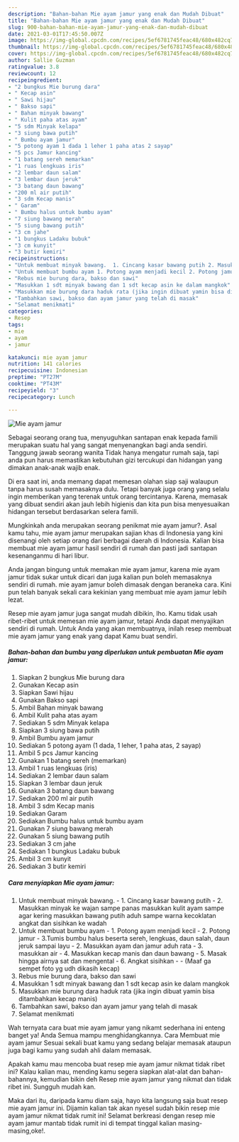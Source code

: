 ```yaml
---
description: "Bahan-bahan Mie ayam jamur yang enak dan Mudah Dibuat"
title: "Bahan-bahan Mie ayam jamur yang enak dan Mudah Dibuat"
slug: 900-bahan-bahan-mie-ayam-jamur-yang-enak-dan-mudah-dibuat
date: 2021-03-01T17:45:50.007Z
image: https://img-global.cpcdn.com/recipes/5ef6781745feac48/680x482cq70/mie-ayam-jamur-foto-resep-utama.jpg
thumbnail: https://img-global.cpcdn.com/recipes/5ef6781745feac48/680x482cq70/mie-ayam-jamur-foto-resep-utama.jpg
cover: https://img-global.cpcdn.com/recipes/5ef6781745feac48/680x482cq70/mie-ayam-jamur-foto-resep-utama.jpg
author: Sallie Guzman
ratingvalue: 3.8
reviewcount: 12
recipeingredient:
- "2 bungkus Mie burung dara"
- " Kecap asin"
- " Sawi hijau"
- " Bakso sapi"
- " Bahan minyak bawang"
- " Kulit paha atas ayam"
- "5 sdm Minyak kelapa"
- "3 siung bawa putih"
- " Bumbu ayam jamur"
- "5 potong ayam 1 dada 1 leher 1 paha atas 2 sayap"
- "5 pcs Jamur kancing"
- "1 batang sereh memarkan"
- "1 ruas lengkuas iris"
- "2 lembar daun salam"
- "3 lembar daun jeruk"
- "3 batang daun bawang"
- "200 ml air putih"
- "3 sdm Kecap manis"
- " Garam"
- " Bumbu halus untuk bumbu ayam"
- "7 siung bawang merah"
- "5 siung bawang putih"
- "3 cm jahe"
- "1 bungkus Ladaku bubuk"
- "3 cm kunyit"
- "3 butir kemiri"
recipeinstructions:
- "Untuk membuat minyak bawang.  1. Cincang kasar bawang putih 2. Masukkan minyak ke wajan sampe panas masukkan kulit ayam sampe agar kering masukkan bawang putih aduh sampe warna kecoklatan angkat dan sisihkan ke wadah"
- "Untuk membuat bumbu ayam 1. Potong ayam menjadi kecil 2. Potong jamur 3.Tumis bumbu halus beserta sereh, lengkuas, daun salah, daun jeruk sampai layu 2. Masukkan ayam dan jamur aduh rata 3. masukkan air 4. Masukkan kecap manis dan daun bawang 5. Masak hingga airnya sat dan mengental 6. Angkat sisihkan  (Maaf ga sempet foto yg udh dikasih kecap)"
- "Rebus mie burung dara, bakso dan sawi"
- "Masukkan 1 sdt minyak bawang dan 1 sdt kecap asin ke dalam mangkok"
- "Masukkan mie burung dara haduk rata (jika ingin dibuat yamin bisa ditambahkan kecap manis)"
- "Tambahkan sawi, bakso dan ayam jamur yang telah di masak"
- "Selamat menikmati"
categories:
- Resep
tags:
- mie
- ayam
- jamur

katakunci: mie ayam jamur 
nutrition: 141 calories
recipecuisine: Indonesian
preptime: "PT27M"
cooktime: "PT43M"
recipeyield: "3"
recipecategory: Lunch

---
```



![Mie ayam jamur](https://img-global.cpcdn.com/recipes/5ef6781745feac48/680x482cq70/mie-ayam-jamur-foto-resep-utama.jpg)

Sebagai seorang orang tua, menyuguhkan santapan enak kepada famili merupakan suatu hal yang sangat menyenangkan bagi anda sendiri. Tanggung jawab seorang  wanita Tidak hanya mengatur rumah saja, tapi anda pun harus memastikan kebutuhan gizi tercukupi dan hidangan yang dimakan anak-anak wajib enak.

Di era  saat ini, anda memang dapat memesan olahan siap saji walaupun tanpa harus susah memasaknya dulu. Tetapi banyak juga orang yang selalu ingin memberikan yang terenak untuk orang tercintanya. Karena, memasak yang dibuat sendiri akan jauh lebih higienis dan kita pun bisa menyesuaikan hidangan tersebut berdasarkan selera famili. 



Mungkinkah anda merupakan seorang penikmat mie ayam jamur?. Asal kamu tahu, mie ayam jamur merupakan sajian khas di Indonesia yang kini disenangi oleh setiap orang dari berbagai daerah di Indonesia. Kalian bisa membuat mie ayam jamur hasil sendiri di rumah dan pasti jadi santapan kesenanganmu di hari libur.

Anda jangan bingung untuk memakan mie ayam jamur, karena mie ayam jamur tidak sukar untuk dicari dan juga kalian pun boleh memasaknya sendiri di rumah. mie ayam jamur boleh dimasak dengan beraneka cara. Kini pun telah banyak sekali cara kekinian yang membuat mie ayam jamur lebih lezat.

Resep mie ayam jamur juga sangat mudah dibikin, lho. Kamu tidak usah ribet-ribet untuk memesan mie ayam jamur, tetapi Anda dapat menyajikan sendiri di rumah. Untuk Anda yang akan membuatnya, inilah resep membuat mie ayam jamur yang enak yang dapat Kamu buat sendiri.

<!--inarticleads1-->

##### Bahan-bahan dan bumbu yang diperlukan untuk pembuatan Mie ayam jamur:

1. Siapkan 2 bungkus Mie burung dara
1. Gunakan  Kecap asin
1. Siapkan  Sawi hijau
1. Gunakan  Bakso sapi
1. Ambil  Bahan minyak bawang
1. Ambil  Kulit paha atas ayam
1. Sediakan 5 sdm Minyak kelapa
1. Siapkan 3 siung bawa putih
1. Ambil  Bumbu ayam jamur
1. Sediakan 5 potong ayam (1 dada, 1 leher, 1 paha atas, 2 sayap)
1. Ambil 5 pcs Jamur kancing
1. Gunakan 1 batang sereh (memarkan)
1. Ambil 1 ruas lengkuas (iris)
1. Sediakan 2 lembar daun salam
1. Siapkan 3 lembar daun jeruk
1. Gunakan 3 batang daun bawang
1. Sediakan 200 ml air putih
1. Ambil 3 sdm Kecap manis
1. Sediakan  Garam
1. Sediakan  Bumbu halus untuk bumbu ayam
1. Gunakan 7 siung bawang merah
1. Gunakan 5 siung bawang putih
1. Sediakan 3 cm jahe
1. Sediakan 1 bungkus Ladaku bubuk
1. Ambil 3 cm kunyit
1. Sediakan 3 butir kemiri




<!--inarticleads2-->

##### Cara menyiapkan Mie ayam jamur:

1. Untuk membuat minyak bawang.  - 1. Cincang kasar bawang putih - 2. Masukkan minyak ke wajan sampe panas masukkan kulit ayam sampe agar kering masukkan bawang putih aduh sampe warna kecoklatan angkat dan sisihkan ke wadah
1. Untuk membuat bumbu ayam - 1. Potong ayam menjadi kecil - 2. Potong jamur - 3.Tumis bumbu halus beserta sereh, lengkuas, daun salah, daun jeruk sampai layu - 2. Masukkan ayam dan jamur aduh rata - 3. masukkan air - 4. Masukkan kecap manis dan daun bawang - 5. Masak hingga airnya sat dan mengental - 6. Angkat sisihkan -  - (Maaf ga sempet foto yg udh dikasih kecap)
1. Rebus mie burung dara, bakso dan sawi
1. Masukkan 1 sdt minyak bawang dan 1 sdt kecap asin ke dalam mangkok
1. Masukkan mie burung dara haduk rata (jika ingin dibuat yamin bisa ditambahkan kecap manis)
1. Tambahkan sawi, bakso dan ayam jamur yang telah di masak
1. Selamat menikmati




Wah ternyata cara buat mie ayam jamur yang nikamt sederhana ini enteng banget ya! Anda Semua mampu menghidangkannya. Cara Membuat mie ayam jamur Sesuai sekali buat kamu yang sedang belajar memasak ataupun juga bagi kamu yang sudah ahli dalam memasak.

Apakah kamu mau mencoba buat resep mie ayam jamur nikmat tidak ribet ini? Kalau kalian mau, mending kamu segera siapkan alat-alat dan bahan-bahannya, kemudian bikin deh Resep mie ayam jamur yang nikmat dan tidak ribet ini. Sungguh mudah kan. 

Maka dari itu, daripada kamu diam saja, hayo kita langsung saja buat resep mie ayam jamur ini. Dijamin kalian tak akan nyesel sudah bikin resep mie ayam jamur nikmat tidak rumit ini! Selamat berkreasi dengan resep mie ayam jamur mantab tidak rumit ini di tempat tinggal kalian masing-masing,oke!.

